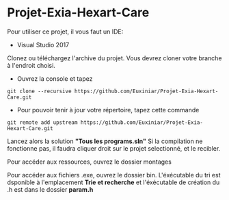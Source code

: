 # Projet-Exia-Hexart-Care
Pour utiliser ce projet, il vous faut un IDE:
- Visual Studio 2017


Clonez ou téléchargez l'archive du projet.
Vous devrez cloner votre branche à l'endroit choisi.
- Ouvrez la console et tapez
```
git clone --recursive https://github.com/Euxiniar/Projet-Exia-Hexart-Care.git
```

- Pour pouvoir tenir à jour votre répertoire, tapez cette commande
```
git remote add upstream https://github.com/Euxiniar/Projet-Exia-Hexart-Care.git
```
Lancez alors la solution **"Tous les programs.sln"**
Si la compilation ne fonctionne pas, il faudra cliquer droit sur le projet selectionné, et le recibler.

Pour accéder aux ressources, ouvrez le dossier montages

Pour accéder aux fichiers .exe, ouvrez le dossier bin. L'éxécutable du tri est dsponible à l'emplacement **Trie et recherche** et l'éxécutable de création du .h est dans le dossier **param.h**
